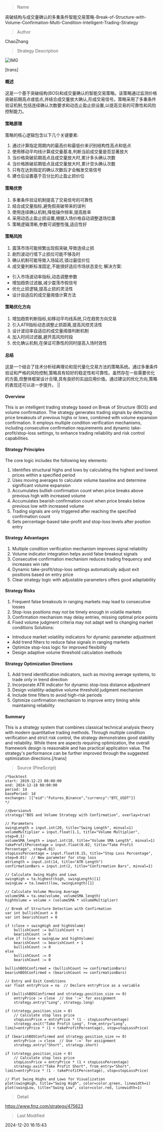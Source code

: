 
> Name

突破结构与成交量确认的多重条件智能交易策略-Break-of-Structure-with-Volume-Confirmation-Multi-Condition-Intelligent-Trading-Strategy

> Author

ChaoZhang

> Strategy Description

![IMG](https://www.fmz.com/upload/asset/12b590b816a1f7d51aa.png)

[trans]
#### 概述
这是一个基于突破结构(BOS)和成交量确认的智能交易策略。该策略通过监测价格突破前期高点或低点,并结合成交量放大确认,形成交易信号。策略采用了多重条件验证机制,包括连续确认次数要求和动态止盈止损设置,以提高交易的可靠性和风险控制能力。

#### 策略原理
策略的核心逻辑包含以下几个关键要素:
1. 通过计算指定周期内的最高价和最低价来识别结构性高点和低点
2. 使用移动平均线计算成交量基准,判断当前成交量是否显著放大
3. 当价格突破前期高点且成交量放大时,累计多头确认次数
4. 当价格跌破前期低点且成交量放大时,累计空头确认次数
5. 只有在达到指定的确认次数后才会触发交易信号
6. 建仓后设置基于百分比的止盈止损价位

#### 策略优势
1. 多重条件验证机制提高了交易信号的可靠性
2. 结合成交量指标,避免假突破带来的误判
3. 使用连续确认机制,降低操作频率,提高胜率
4. 采用动态止盈止损设置,根据入场价格自动调整退场位置
5. 策略逻辑清晰,参数可调整性强,适应性好

#### 策略风险
1. 震荡市场可能频繁出现假突破,导致连续止损
2. 剧烈波动行情下止损位可能不够及时
3. 确认机制可能导致入场延迟,错过最佳价位
4. 成交量判断标准固定,不能很好适应市场状态变化
解决方案:
- 引入市场波动率指标,动态调整参数
- 增加趋势过滤器,减少震荡市假信号
- 优化止损逻辑,提高止损的灵活性
- 设计自适应的成交量阈值计算方法

#### 策略优化方向
1. 增加趋势判断指标,如移动平均线系统,只在趋势方向交易
2. 引入ATR指标动态调整止损距离,提高风控灵活性
3. 设计波动率自适应的成交量阈值判断机制
4. 加入时间过滤器,避开高风险时段
5. 优化确认机制,在保证可靠性的同时提高入场时效性

#### 总结
这是一个结合了技术分析经典理论和现代量化交易方法的策略系统。通过多重条件验证和严格的风险控制,策略具有较好的稳定性和可靠性。虽然存在一些需要优化的方面,但整体框架设计合理,具有良好的实战应用价值。通过建议的优化方向,策略的表现还可以进一步提升。 || 

#### Overview
This is an intelligent trading strategy based on Break of Structure (BOS) and volume confirmation. The strategy generates trading signals by detecting price breakouts of previous highs or lows, combined with volume expansion confirmation. It employs multiple condition verification mechanisms, including consecutive confirmation requirements and dynamic take-profit/stop-loss settings, to enhance trading reliability and risk control capabilities.

#### Strategy Principles
The core logic includes the following key elements:
1. Identifies structural highs and lows by calculating the highest and lowest prices within a specified period
2. Uses moving averages to calculate volume baseline and determine significant volume expansion
3. Accumulates bullish confirmation count when price breaks above previous high with increased volume
4. Accumulates bearish confirmation count when price breaks below previous low with increased volume
5. Trading signals are only triggered after reaching the specified confirmation count
6. Sets percentage-based take-profit and stop-loss levels after position entry

#### Strategy Advantages
1. Multiple condition verification mechanism improves signal reliability
2. Volume indicator integration helps avoid false breakout signals
3. Consecutive confirmation mechanism reduces trading frequency and increases win rate
4. Dynamic take-profit/stop-loss settings automatically adjust exit positions based on entry price
5. Clear strategy logic with adjustable parameters offers good adaptability

#### Strategy Risks
1. Frequent false breakouts in ranging markets may lead to consecutive losses
2. Stop-loss positions may not be timely enough in volatile markets
3. Confirmation mechanism may delay entries, missing optimal price points
4. Fixed volume judgment criteria may not adapt well to changing market conditions
Solutions:
- Introduce market volatility indicators for dynamic parameter adjustment
- Add trend filters to reduce false signals in ranging markets
- Optimize stop-loss logic for improved flexibility
- Design adaptive volume threshold calculation methods

#### Strategy Optimization Directions
1. Add trend identification indicators, such as moving average systems, to trade only in trend direction
2. Incorporate ATR indicator for dynamic stop-loss distance adjustment
3. Design volatility-adaptive volume threshold judgment mechanism
4. Include time filters to avoid high-risk periods
5. Optimize confirmation mechanism to improve entry timing while maintaining reliability

#### Summary
This is a strategy system that combines classical technical analysis theory with modern quantitative trading methods. Through multiple condition verification and strict risk control, the strategy demonstrates good stability and reliability. While there are aspects requiring optimization, the overall framework design is reasonable and has practical application value. The strategy's performance can be further improved through the suggested optimization directions.[/trans]



> Source (PineScript)

``` pinescript
/*backtest
start: 2019-12-23 08:00:00
end: 2024-12-18 08:00:00
period: 1d
basePeriod: 1d
exchanges: [{"eid":"Futures_Binance","currency":"BTC_USDT"}]
*/

//@version=5
strategy("BOS and Volume Strategy with Confirmation", overlay=true)

// Parameters
swingLength = input.int(20, title="Swing Length", minval=1)
volumeMultiplier = input.float(1.1, title="Volume Multiplier", step=0.1)
volumeSMA_length = input.int(10, title="Volume SMA Length", minval=1)
takeProfitPercentage = input.float(0.02, title="Take Profit Percentage", step=0.01)
stopLossPercentage = input.float(0.15, title="Stop Loss Percentage", step=0.01)  // New parameter for stop loss
atrLength = input.int(14, title="ATR Length")
confirmationBars = input.int(2, title="Confirmation Bars", minval=1)

// Calculate Swing Highs and Lows
swingHigh = ta.highest(high, swingLength)[1]
swingLow = ta.lowest(low, swingLength)[1]

// Calculate Volume Moving Average
volumeSMA = ta.sma(volume, volumeSMA_length)
highVolume = volume > (volumeSMA * volumeMultiplier)

// Break of Structure Detection with Confirmation
var int bullishCount = 0
var int bearishCount = 0

if (close > swingHigh and highVolume)
    bullishCount := bullishCount + 1
    bearishCount := 0
else if (close < swingLow and highVolume)
    bearishCount := bearishCount + 1
    bullishCount := 0
else
    bullishCount := 0
    bearishCount := 0

bullishBOSConfirmed = (bullishCount >= confirmationBars)
bearishBOSConfirmed = (bearishCount >= confirmationBars)

// Entry and Exit Conditions
var float entryPrice = na  // Declare entryPrice as a variable

if (bullishBOSConfirmed and strategy.position_size <= 0)
    entryPrice := close  // Use ':=' for assignment
    strategy.entry("Long", strategy.long)

if (strategy.position_size > 0)
    // Calculate stop loss price
    stopLossPrice = entryPrice * (1 - stopLossPercentage)
    strategy.exit("Take Profit Long", from_entry="Long", limit=entryPrice * (1 + takeProfitPercentage), stop=stopLossPrice)

if (bearishBOSConfirmed and strategy.position_size >= 0)
    entryPrice := close  // Use ':=' for assignment
    strategy.entry("Short", strategy.short)

if (strategy.position_size < 0)
    // Calculate stop loss price
    stopLossPrice = entryPrice * (1 + stopLossPercentage)
    strategy.exit("Take Profit Short", from_entry="Short", limit=entryPrice * (1 - takeProfitPercentage), stop=stopLossPrice)

// Plot Swing Highs and Lows for Visualization
plot(swingHigh, title="Swing High", color=color.green, linewidth=1)
plot(swingLow, title="Swing Low", color=color.red, linewidth=1)
```

> Detail

https://www.fmz.com/strategy/475623

> Last Modified

2024-12-20 16:15:43
